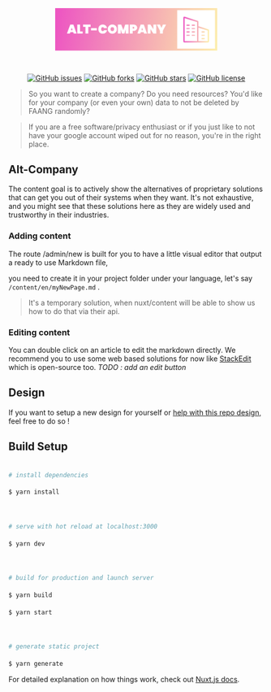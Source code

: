 <p  align="center"><img  align="center"  style="width:320px"  src="./static/logo/logo_smaller.png"/></p>

<br/>
  
<p  align="center">
<a  href="https://github.com/Mikaleb/Alt-Company/issues"><img  alt="GitHub issues"  src="https://img.shields.io/github/issues/Mikaleb/Alt-Company"></a>
<a  href="https://github.com/Mikaleb/Alt-Company/network"><img  alt="GitHub forks"  src="https://img.shields.io/github/forks/Mikaleb/Alt-Company"></a>
<a  href="https://github.com/Mikaleb/Alt-Company/stargazers"><img  alt="GitHub stars"  src="https://img.shields.io/github/stars/Mikaleb/Alt-Company"></a>
<a  href="https://github.com/Mikaleb/Alt-Company"><img  alt="GitHub license"  src="https://img.shields.io/github/license/Mikaleb/Alt-Company"></a>
</p>

> So you want to create a company? Do you need resources? You'd like for your company (or even your own) data to not be deleted by FAANG randomly?

> If you are a free software/privacy enthusiast or if you just like to not have your google account wiped out for no reason, you're in the right place.

## Alt-Company

The content goal is to actively show the alternatives of proprietary solutions that can get you out of their systems when they want. It's not exhaustive, and you might see that these solutions here as they are widely used and trustworthy in their industries.

### Adding content

The route /admin/new is built for you to have a little visual editor that output a ready to use Markdown file,

you need to create it in your project folder under your language, let's say `/content/en/myNewPage.md` .

> It's a temporary solution, when nuxt/content will be able to show us how to do that via their api.

### Editing content

You can double click on an article to edit the markdown directly. We recommend you to use some web based solutions for now like [StackEdit](https://stackedit.io/) which is open-source too.
_TODO : add an edit button_

## Design

If you want to setup a new design for yourself or [help with this repo design,](https://github.com/Mikaleb/Alt-Company/compare) feel free to do so !

## Build Setup

```bash

# install dependencies

$ yarn install



# serve with hot reload at localhost:3000

$ yarn dev



# build for production and launch server

$ yarn build

$ yarn start



# generate static project

$ yarn generate

```

For detailed explanation on how things work, check out [Nuxt.js docs](https://nuxtjs.org).
